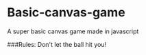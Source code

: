 # Basic-canvas-game
A super basic canvas game made in javascript

###Rules:
Don't let the ball hit you!
